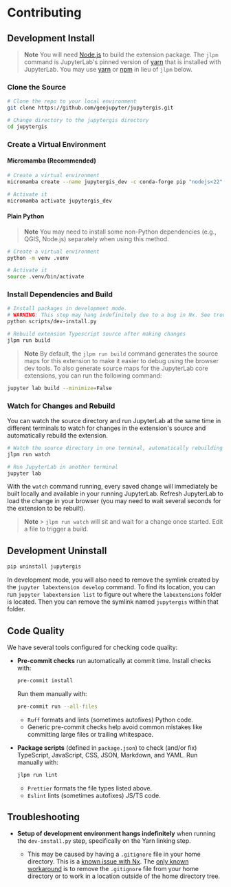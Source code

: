 # Contributing

## Development Install

> **Note**
> You will need [Node.js](https://nodejs.org/) to build the extension package.
> The `jlpm` command is JupyterLab's pinned version of [yarn](https://yarnpkg.com/) that is installed with JupyterLab.
> You may use [yarn](https://yarnpkg.com/) or [npm](https://www.npmjs.com/) in lieu of `jlpm` below.

### Clone the Source

```bash
# Clone the repo to your local environment
git clone https://github.com/geojupyter/jupytergis.git

# Change directory to the jupytergis directory
cd jupytergis
```

### Create a Virtual Environment

#### Micromamba (Recommended)

```bash
# Create a virtual environment
micromamba create --name jupytergis_dev -c conda-forge pip "nodejs<22" qgis

# Activate it
micromamba activate jupytergis_dev
```

#### Plain Python

> **Note**
> You may need to install some non-Python dependencies (e.g., QGIS, Node.js) separately when using this method.

```bash
# Create a virtual environment
python -m venv .venv

# Activate it
source .venv/bin/activate
```

### Install Dependencies and Build

```bash
# Install packages in development mode.
# WARNING: This step may hang indefinitely due to a bug in Nx. See troubleshooting below.
python scripts/dev-install.py

# Rebuild extension Typescript source after making changes
jlpm run build
```

> **Note**
> By default, the `jlpm run build` command generates the source maps for this extension to make it easier to debug using the browser dev tools.
> To also generate source maps for the JupyterLab core extensions, you can run the following command:

```bash
jupyter lab build --minimize=False
```

### Watch for Changes and Rebuild

You can watch the source directory and run JupyterLab at the same time in different terminals to watch for changes in the extension's source and automatically rebuild the extension.

```bash
# Watch the source directory in one terminal, automatically rebuilding when needed
jlpm run watch

# Run JupyterLab in another terminal
jupyter lab
```

With the `watch` command running, every saved change will immediately be built locally and available in your running JupyterLab. Refresh JupyterLab to load the change in your browser (you may need to wait several seconds for the extension to be rebuilt).

> **Note** > `jlpm run watch` will sit and wait for a change once started. Edit a file to trigger a build.

## Development Uninstall

```bash
pip uninstall jupytergis
```

In development mode, you will also need to remove the symlink created by the `jupyter labextension develop` command.
To find its location, you can run `jupyter labextension list` to figure out where the `labextensions` folder is located. Then you can remove the symlink named `jupytergis` within that folder.

## Code Quality

We have several tools configured for checking code quality:

- **Pre-commit checks** run automatically at commit time.
  Install checks with:

  ```bash
  pre-commit install
  ```

  Run them manually with:

  ```bash
  pre-commit run --all-files
  ```

  - `Ruff` formats and lints (sometimes autofixes) Python code.
  - Generic pre-commit checks help avoid common mistakes like committing large files or trailing whitespace.

- **Package scripts** (defined in `package.json`) to check (and/or fix) TypeScript, JavaScript, CSS, JSON, Markdown, and YAML.
  Run manually with:

  ```bash
  jlpm run lint
  ```

  - `Prettier` formats the file types listed above.
  - `Eslint` lints (sometimes autofixes) JS/TS code.

## Troubleshooting

- **Setup of development environment hangs indefinitely** when running the `dev-install.py` step, specifically on the Yarn linking step.

  - This may be caused by having a `.gitignore` file in your home directory.
    This is a [known issue with Nx](https://github.com/nrwl/nx/issues/27494).
    The [only known workaround](https://github.com/nrwl/nx/issues/27494#issuecomment-2481207598) is to remove the `.gitignore` file from your home directory or to work in a location outside of the home directory tree.

